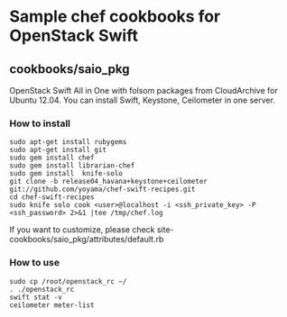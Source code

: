 # Sample chef cookbooks for OpenStack Swift

## cookbooks/saio_pkg

OpenStack Swift All in One with folsom packages from CloudArchive for Ubuntu 12.04. 
You can install Swift, Keystone, Ceilometer in one server.

### How to install

    sudo apt-get install rubygems
    sudo apt-get install git
    sudo gem install chef
    sudo gem install librarian-chef
    sudo gem install  knife-solo
    git clone -b release04_havana+keystone+ceilometer git://github.com/yoyama/chef-swift-recipes.git
    cd chef-swift-recipes
    sudo knife solo cook <user>@localhost -i <ssh_private_key> -P <ssh_password> 2>&1 |tee /tmp/chef.log

If you want to customize, please check site-cookbooks/saio_pkg/attributes/default.rb

   
### How to use

    sudo cp /root/openstack_rc ~/
    . ./openstack_rc
    swift stat -v
    ceilometer meter-list



